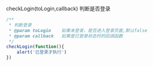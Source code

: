 checkLogin\(toLogin,callback\) 判断是否登录

```js
/**
 * 判断登录
 * @param toLogin    如果未登录，是否进入登录页面,默认false
 * @param callback   如果是已登录状态时的回调函数
 */
checkLogin(function(){
    alert('已登录才执行')
})
```



